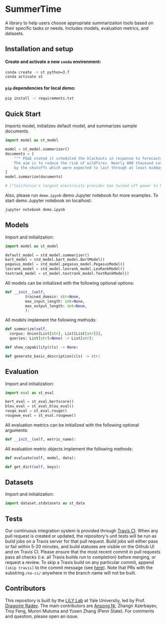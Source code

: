 # SummerTime

A library to help users choose appropriate summarization tools based on their specific tasks or needs. Includes models, evaluation metrics, and datasets.



## Installation and setup

#### Create and activate a new `conda` environment:
```bash
conda create -n st python=3.7
conda activate st
```

#### `pip` dependencies for local demo:
```bash
pip install -r requirements.txt
```



## Quick Start
Imports model, initializes default model, and summarizes sample documents.
```python
import model as st_model

model = st_model.summarizer()
documents = [
    """ PG&E stated it scheduled the blackouts in response to forecasts for high winds amid dry conditions. 
    The aim is to reduce the risk of wildfires. Nearly 800 thousand customers were scheduled to be affected 
    by the shutoffs which were expected to last through at least midday tomorrow."""
]
model.summarize(documents)

# ["California's largest electricity provider has turned off power to hundreds of thousands of customers."]
```

Also, please run `demo.ipynb` demo Jupyter notebook for more examples. To start demo Jupyter notebook on localhost:
```bash
jupyter notebook demo.ipynb
```



## Models
Import and initialization:
```python
import model as st_model

default_model = std_model.summarizer()
bart_model = std_model.bart_model.BartModel()
pegasus_model = std_model.pegasus_model.PegasusModel()
lexrank_model = std_model.lexrank_model.LexRankModel()
textrank_model = st_model.textrank_model.TextRankModel()
```

All models can be initialized with the following optional options:
```python
def __init__(self,
         trained_domain: str=None,
         max_input_length: int=None,
         max_output_length: int=None,
         ):
```

All models implement the following methods:
```python
def summarize(self,
  corpus: Union[List[str], List[List[str]]],
  queries: List[str]=None) -> List[str]:

def show_capability(cls) -> None:

def generate_basic_description(cls) -> str:
```



## Evaluation
Import and initialization:
```python
import eval as st_eval

bert_eval = st_eval.bertscore()
bleu_eval = st_eval.bleu_eval()
rouge_eval = st_eval.rouge()
rougewe_eval = st_eval.rougewe()
```

All evaluation metrics can be initialized with the following optional arguments:
```python
def __init__(self, metric_name):
```

All evaluation metric objects implement the following methods:
```python
def evaluate(self, model, data):

def get_dict(self, keys):
```


## Datasets
Import and initialization:
```python
import dataset.stdatasets as st_data
```


## Tests
Our continuous integration system is provided through [Travis CI](https://travis-ci.org/). When any pull request is created or updated, the repository's unit tests will be run as build jobs on a Travis server for that pull request. Build jobs will either pass or fail within 5-20 minutes, and build statuses are visible on the Github UI and on Travis CI. Please ensure that the most recent commit in pull requests pass all checks (i.e. all Travis builds run to completion) before merging, or request a review. To skip a Travis build on any particular commit, append `[skip travis]` to the commit message (see [here](https://docs.travis-ci.com/user/customizing-the-build/#skipping-a-build)). Note that PRs with the substring `/no-ci/` anywhere in the branch name will not be built.


## Contributors
This repository is built by the [LILY Lab](https://yale-lily.github.io/) at Yale University, led by Prof. [Dragomir Radev](https://cpsc.yale.edu/people/dragomir-radev). The main contributors are [Ansong Ni](https://niansong1996.github.io), Zhangir Azerbayev, Troy Feng, Murori Mutuma and Yusen Zhang (Penn State). For comments and question, please open an issue.
